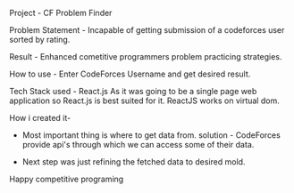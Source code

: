 Project - CF Problem Finder

Problem Statement - Incapable of getting submission of a codeforces user sorted by rating.

Result - Enhanced cometitive programmers problem practicing strategies. 

How to use - Enter CodeForces Username and get desired result.

Tech Stack used - React.js 
  As it was going to be a single page web application so React.js is best suited for it.
  ReactJS works on virtual dom.

How i created it- 
  * Most important thing is where to get data from. 
  solution - CodeForces provide api's through which we can access some of their data.

  * Next step was just refining the fetched data to desired mold.

Happy competitive programing 
